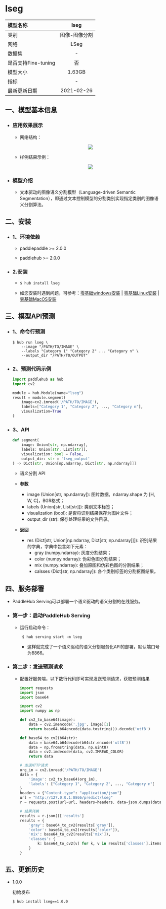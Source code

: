 # lseg

|模型名称|lseg|
| :--- | :---: | 
|类别|图像-图像分割|
|网络|LSeg|
|数据集|-|
|是否支持Fine-tuning|否|
|模型大小|1.63GB|
|指标|-|
|最新更新日期|2021-02-26|


## 一、模型基本信息

- ### 应用效果展示

  - 网络结构：
      <p align="center">
      <img src="https://ai-studio-static-online.cdn.bcebos.com/5617725d3c5640c2b24c27294437d73c83c63f78498e40b5ab2e94d01128c70c" hspace='10'/> <br />
      </p>

  - 样例结果示例：
      <p align="center">
      <img src="https://ai-studio-static-online.cdn.bcebos.com/2168a1e6270c40e896dfc74f2127e964ee8a8c7164aa41e3afafe1657d1e2bba" hspace='10'/>
      </p>

- ### 模型介绍

  - 文本驱动的图像语义分割模型（Language-driven Semantic Segmentation），即通过文本控制模型的分割类别实现指定类别的图像语义分割算法。



## 二、安装

- ### 1、环境依赖

  - paddlepaddle >= 2.0.0

  - paddlehub >= 2.0.0  

- ### 2.安装

    - ```shell
      $ hub install lseg
      ```
    -  如您安装时遇到问题，可参考：[零基础windows安装](../../../../docs/docs_ch/get_start/windows_quickstart.md)
      | [零基础Linux安装](../../../../docs/docs_ch/get_start/linux_quickstart.md) | [零基础MacOS安装](../../../../docs/docs_ch/get_start/mac_quickstart.md)

## 三、模型API预测
  - ### 1、命令行预测

    ```shell
    $ hub run lseg \
        --image "/PATH/TO/IMAGE" \
        --labels "Category 1" "Category 2" ... "Category n" \
        --output_dir "/PATH/TO/OUTPUT" 
    ```

  - ### 2、预测代码示例

    ```python
    import paddlehub as hub
    import cv2

    module = hub.Module(name="lseg")
    result = module.segment(
        image=cv2.imread('/PATH/TO/IMAGE'),
        labels=["Category 1", "Category 2", ..., "Category n"],
        visualization=True
    )
    ```
  
  - ### 3、API

    ```python
    def segment(
        image: Union[str, np.ndarray],
        labels: Union[str, List[str]],
        visualization: bool = False,
        output_dir: str = 'lseg_output'
    ) -> Dict[str, Union[np.ndarray, Dict[str, np.ndarray]]]
    ```

    - 语义分割 API

    - **参数**

      * image (Union[str, np.ndarray]): 图片数据，ndarray.shape 为 \[H, W, C\]，BGR格式；
      * labels (Union[str, List[str]]): 类别文本标签；
      * visualization (bool): 是否将识别结果保存为图片文件；
      * output\_dir (str): 保存处理结果的文件目录。

    - **返回**

      * res (Dict[str, Union[np.ndarray, Dict[str, np.ndarray]]]): 识别结果的字典，字典中包含如下元素：
        * gray (numpy.ndarray): 灰度分割结果；
        * color (numpy.ndarray): 伪彩色图分割结果；
        * mix (numpy.ndarray): 叠加原图和伪彩色图的分割结果；
        * calsses (Dict[str, np.ndarray]): 各个类别标签的分割抠图结果。

## 四、服务部署

- PaddleHub Serving可以部署一个语义驱动的语义分割的在线服务。

- ### 第一步：启动PaddleHub Serving

  - 运行启动命令：
  
    ```shell
     $ hub serving start -m lseg
    ```

    - 这样就完成了一个语义驱动的语义分割服务化API的部署，默认端口号为8866。

- ### 第二步：发送预测请求

  - 配置好服务端，以下数行代码即可实现发送预测请求，获取预测结果

    ```python
    import requests
    import json
    import base64

    import cv2
    import numpy as np

    def cv2_to_base64(image):
        data = cv2.imencode('.jpg', image)[1]
        return base64.b64encode(data.tostring()).decode('utf8')

    def base64_to_cv2(b64str):
        data = base64.b64decode(b64str.encode('utf8'))
        data = np.fromstring(data, np.uint8)
        data = cv2.imdecode(data, cv2.IMREAD_COLOR)
        return data

    # 发送HTTP请求
    org_im = cv2.imread('/PATH/TO/IMAGE')
    data = {
        'image': cv2_to_base64(org_im),
        'labels': ["Category 1", "Category 2", ..., "Category n"]
    }
    headers = {"Content-type": "application/json"}
    url = "http://127.0.0.1:8866/predict/lseg"
    r = requests.post(url=url, headers=headers, data=json.dumps(data))

    # 结果转换
    results = r.json()['results']
    results = {
        'gray': base64_to_cv2(results['gray']),
        'color': base64_to_cv2(results['color']),
        'mix': base64_to_cv2(results['mix']),
        'classes': {
            k: base64_to_cv2(v) for k, v in results['classes'].items()
        }
    }
    ```

## 五、更新历史

* 1.0.0

  初始发布

  ```shell
  $ hub install lseg==1.0.0
  ```